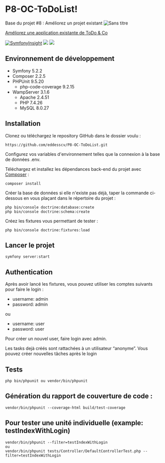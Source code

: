 # P8-OC-ToDoList!

Base du projet #8 : Améliorez un projet existant
![Sans titre](https://user-images.githubusercontent.com/50627300/158421723-ae54c81e-22e1-4415-ae9f-39f878411a3f.png)


[Améliorez une application existante de ToDo &amp; Co](https://openclassrooms.com/projects/ameliorer-un-projet-existant-1)

[![SymfonyInsight](https://insight.symfony.com/projects/58d88bf9-9db3-4f3e-ab42-eedb384ff658/mini.svg)](https://insight.symfony.com/projects/862a5310-cb7c-4ada-9ca9-660d86855bc6/analyses/56)
<a href="https://codeclimate.com/github/eddesscv/P8-OC-ToDoList/maintainability"><img src="https://api.codeclimate.com/v1/badges/4857ec576b6574978d9a/maintainability" /></a>
<a href="https://codeclimate.com/github/eddesscv/P8-OC-ToDoList/test_coverage"><img src="https://api.codeclimate.com/v1/badges/4857ec576b6574978d9a/test_coverage" /></a>

## Environnement de développement
- Symfony 5.2.2
- Composer 2.2.5
- PHPUnit 9.5.20
    - php-code-coverage 9.2.15
- WampServer 3.1.6
    - Apache 2.4.51
    - PHP 7.4.26
    - MySQL 8.0.27


## Installation
Clonez ou téléchargez le repository GitHub dans le dossier voulu :

    https://github.com/eddesscv/P8-OC-ToDoList.git
Configurez vos variables d'environnement telles que la connexion à la base de données .env.

Téléchargez et installez les dépendances back-end du projet avec [Composer](https://getcomposer.org/download/) :

    composer install
Créer la base de données si elle n'existe pas déjà, taper la commande ci-dessous en vous plaçant dans le répertoire du projet :

    php bin/console doctrine:database:create
    php bin/console doctrine:schema:create
Créez les fixtures vous permettant de tester :

    php bin/console doctrine:fixtures:load

## Lancer le projet
    symfony server:start

## Authentication

Après avoir lancé les fixtures, vous pouvez utiliser les comptes suivants pour faire le login :

- username: admin
- password: admin

ou

- username: user
- password: user

Pour créer un nouvel user, faire login avec admin.

Les tasks dejà créés sont rattachées à un utilisateur “anonyme”. Vous pouvez créer nouvelles tâches après le login

 ## Tests
    php bin/phpunit ou vendor/bin/phpunit
    
## Génération du rapport de couverture de code :
    vendor/bin/phpunit --coverage-html build/test-coverage

## Pour tester une unité individuelle (example: testIndexWithLogin)
    vendor/bin/phpunit --filter=testIndexWithLogin
    ou
    vendor/bin/phpunit tests/Controller/DefaultControllerTest.php --filter=testIndexWithLogin


